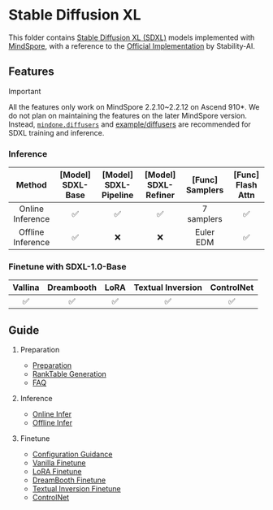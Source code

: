 # Stable Diffusion XL

This folder contains [Stable Diffusion XL (SDXL)](https://arxiv.org/abs/2307.01952) models implemented with [MindSpore](https://www.mindspore.cn/), with a reference to the [Official Implementation](https://github.com/Stability-AI/generative-models) by Stability-AI.

## Features

> [!IMPORTANT]
>
> All the features only work on MindSpore 2.2.10~2.2.12 on Ascend 910*. We do not plan on maintaining the features on the later MindSpore version. Instead, [`mindone.diffusers`](https://github.com/mindspore-lab/mindone/tree/master/mindone/diffusers) and [example/diffusers](https://github.com/mindspore-lab/mindone/tree/master/examples/diffusers) are recommended for SDXL training and inference.


### Inference

| Method            | [Model] SDXL-Base | [Model] SDXL-Pipeline | [Model] SDXL-Refiner | [Func] Samplers | [Func] Flash Attn |
|:-----------------:|:-----------------:|:---------------------:|:--------------------:|:---------------:|:-----------------:|
| Online Inference  | ✅                 | ✅                   | ✅                  | 7 samplers       | ✅                |
| Offline Inference | ✅                 | ❌                   | ❌                  | Euler EDM        | ✅                |


### Finetune with SDXL-1.0-Base

| Vallina | Dreambooth | LoRA | Textual Inversion | ControlNet |
|:-------:|:----------: |:----:|:-----------------:|:----------:|
| ✅       | ✅          | ✅    | ✅                 | ✅          |

## Guide

1. Preparation
   - [Preparation](./docs/preparation.md)
   - [RankTable Generation](./tools/rank_table_generation/README.md)
   - [FAQ](./docs/faq_cn.md)

2. Inference
    - [Online Infer](./docs/inference.md)
    - [Offline Infer](./offline_inference/README.md)

3. Finetune
    - [Configuration Guidance](./docs/configuration_guidance.md)
    - [Vanilla Finetune](./docs/vanilla_finetune.md)
    - [LoRA Finetune](./docs/lora_finetune.md)
    - [DreamBooth Finetune](./docs/dreambooth_finetune.md)
    - [Textual Inversion Finetune](./docs/textual_inversion_finetune.md)
    - [ControlNet](./docs/controlnet.md)
